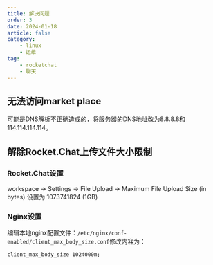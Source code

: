 ```yaml
---
title: 解决问题
order: 3
date: 2024-01-18
article: false
category:
    - linux
    - 运维
tag:
    - rocketchat
    - 聊天
---
```


## 无法访问market place

可能是DNS解析不正确造成的，将服务器的DNS地址改为8.8.8.8和114.114.114.114。

## 解除Rocket.Chat上传文件大小限制

### Rocket.Chat设置

workspace -> Settings -> File Upload -> Maximum File Upload Size (in bytes)  设置为 1073741824 (1GB)

### Nginx设置

编辑本地nginx配置文件：`/etc/nginx/conf-enabled/client_max_body_size.conf`修改内容为：

```nginx
client_max_body_size 1024000m;
```
